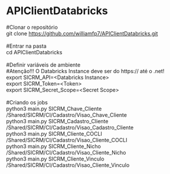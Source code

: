 # APIClientDatabricks
#Clonar o repositório<br/>
git clone https://github.com/williamfp7/APIClientDatabricks.git<br/>
<br/>
#Entrar na pasta<br/>
cd APIClientDatabricks<br/>
<br/>
#Definir variáveis de ambiente<br/>
#Atenção!!! O Databricks Instance deve ser do https:// até o .net!<br/>
export SICRM_API=&#060;Databricks Instance&#062;<br/>
export SICRM_Token=&#060;Token&#062;<br/>
export SICRM_Secret_Scope=&#060;Secret Scope&#062;<br/>
<br/>
#Criando os jobs<br/>
python3 main.py SICRM_Chave_Cliente /Shared/SICRM/CI/Cadastro/Visao_Chave_Cliente<br/>
python3 main.py SICRM_Cadastro_Cliente /Shared/SICRM/CI/Cadastro/Visao_Cadastro_Cliente<br/>
python3 main.py SICRM_Cliente_COCLI /Shared/SICRM/CI/Cadastro/Visao_Cliente_COCLI<br/>
python3 main.py SICRM_Cliente_Nicho /Shared/SICRM/CI/Cadastro/Visao_Cliente_Nicho<br/>
python3 main.py SICRM_Cliente_Vinculo /Shared/SICRM/CI/Cadastro/Visao_Cliente_Vinculo<br/>

